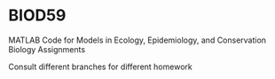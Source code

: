 # BIOD59
MATLAB Code for Models in Ecology, Epidemiology, and Conservation Biology Assignments



Consult different branches for different homework
